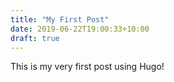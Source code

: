 ```yaml
---
title: "My First Post"
date: 2019-06-22T19:00:33+10:00
draft: true
---
```


This is my very first post using Hugo!
